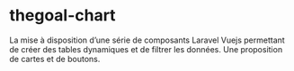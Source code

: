 # thegoal-chart
 La mise à disposition d’une série de composants Laravel Vuejs permettant de créer des tables dynamiques et de filtrer  les données. Une proposition de cartes et de boutons.
